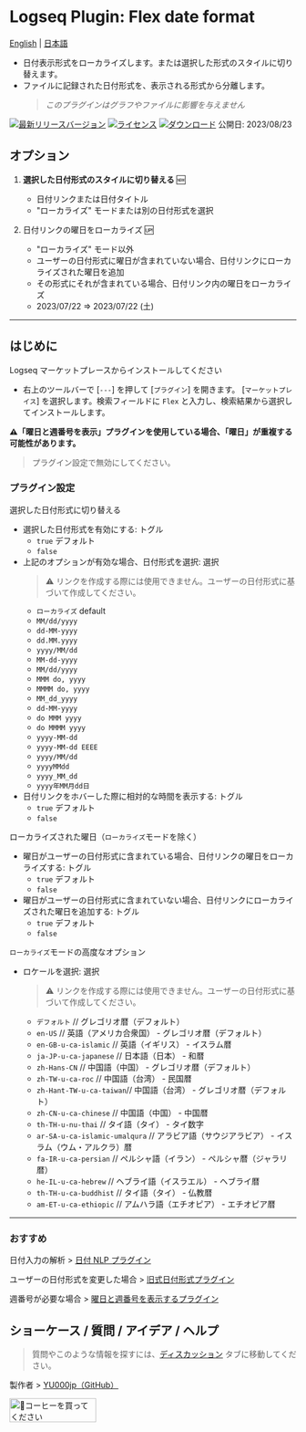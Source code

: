 # Logseq Plugin: Flex date format

[English](https://github.com/YU000jp/logseq-plugin-flex-date-format) | [日本語](https://github.com/YU000jp/logseq-plugin-flex-date-format/blob/main/readme.ja.md)

- 日付表示形式をローカライズします。または選択した形式のスタイルに切り替えます。
- ファイルに記録された日付形式を、表示される形式から分離します。
   > *このプラグインはグラフやファイルに影響を与えません*

[![最新リリースバージョン](https://img.shields.io/github/v/release/YU000jp/logseq-plugin-flex-date-format)](https://github.com/YU000jp/logseq-plugin-flex-date-format/releases)
[![ライセンス](https://img.shields.io/github/license/YU000jp/logseq-plugin-flex-date-format?color=blue)](https://github.com/YU000jp/logseq-plugin-flex-date-format/LICENSE)
[![ダウンロード](https://img.shields.io/github/downloads/YU000jp/logseq-plugin-flex-date-format/total.svg)](https://github.com/YU000jp/logseq-plugin-flex-date-format/releases)
 公開日: 2023/08/23

## オプション

1. **選択した日付形式のスタイルに切り替える** 🆕
   - 日付リンクまたは日付タイトル
   - "ローカライズ" モードまたは別の日付形式を選択

1. 日付リンクの曜日をローカライズ 🆙
   - "ローカライズ" モード以外
   - ユーザーの日付形式に曜日が含まれていない場合、日付リンクにローカライズされた曜日を追加
   - その形式にそれが含まれている場合、日付リンク内の曜日をローカライズ
   - 2023/07/22 => 2023/07/22 (土)

---

## はじめに

Logseq マーケットプレースからインストールしてください

  - 右上のツールバーで [`---`] を押して [`プラグイン`] を開きます。 [`マーケットプレイス`] を選択します。検索フィールドに `Flex` と入力し、検索結果から選択してインストールします。

**⚠️「曜日と週番号を表示」プラグインを使用している場合、「曜日」が重複する可能性があります。**

  > プラグイン設定で無効にしてください。

### プラグイン設定

選択した日付形式に切り替える
  - 選択した日付形式を有効にする: トグル
    - `true` デフォルト
    - `false`
  - 上記のオプションが有効な場合、日付形式を選択: 選択
    > ⚠️ リンクを作成する際には使用できません。ユーザーの日付形式に基づいて作成してください。
    - `ローカライズ` default
    - `MM/dd/yyyy`
    - `dd-MM-yyyy`
    - `dd.MM.yyyy`
    - `yyyy/MM/dd`
    - `MM-dd-yyyy`
    - `MM/dd/yyyy`
    - `MMM do, yyyy`
    - `MMMM do, yyyy`
    - `MM_dd_yyyy`
    - `dd-MM-yyyy`
    - `do MMM yyyy`
    - `do MMMM yyyy`
    - `yyyy-MM-dd`
    - `yyyy-MM-dd EEEE`
    - `yyyy/MM/dd`
    - `yyyyMMdd`
    - `yyyy_MM_dd`
    - `yyyy年MM月dd日`
  - 日付リンクをホバーした際に相対的な時間を表示する: トグル
    - `true` デフォルト
    - `false`

ローカライズされた曜日（`ローカライズ`モードを除く）
  - 曜日がユーザーの日付形式に含まれている場合、日付リンクの曜日をローカライズする: トグル
    - `true` デフォルト
    - `false`
  - 曜日がユーザーの日付形式に含まれていない場合、日付リンクにローカライズされた曜日を追加する: トグル
    - `true` デフォルト
    - `false`

`ローカライズ`モードの高度なオプション
  - ロケールを選択: 選択
    > ⚠️ リンクを作成する際には使用できません。ユーザーの日付形式に基づいて作成してください。
    - `デフォルト`              // グレゴリオ暦（デフォルト）
    - `en-US`                // 英語（アメリカ合衆国） - グレゴリオ暦（デフォルト）
    - `en-GB-u-ca-islamic`   // 英語（イギリス） - イスラム暦
    - `ja-JP-u-ca-japanese`   // 日本語（日本） - 和暦
    - `zh-Hans-CN`            // 中国語（中国） - グレゴリオ暦（デフォルト）
    - `zh-TW-u-ca-roc`        // 中国語（台湾） - 民国暦
    - `zh-Hant-TW-u-ca-taiwan`// 中国語（台湾） - グレゴリオ暦（デフォルト）
    - `zh-CN-u-ca-chinese`    // 中国語（中国） - 中国暦
    - `th-TH-u-nu-thai`       // タイ語（タイ） - タイ数字
    - `ar-SA-u-ca-islamic-umalqura`   // アラビア語（サウジアラビア） - イスラム（ウム・アルクラ）暦
    - `fa-IR-u-ca-persian`    // ペルシャ語（イラン） - ペルシャ暦（ジャラリ暦）
    - `he-IL-u-ca-hebrew`     // ヘブライ語（イスラエル） - ヘブライ暦
    - `th-TH-u-ca-buddhist`   // タイ語（タイ） - 仏教暦
    - `am-ET-u-ca-ethiopic`   // アムハラ語（エチオピア） - エチオピア暦

---

### おすすめ

日付入力の解析 > [日付 NLP プラグイン](https://github.com/hkgnp/logseq-datenlp-plugin)

ユーザーの日付形式を変更した場合 > [旧式日付形式プラグイン](https://github.com/YU000jp/logseq-plugin-legacy-date-format)

週番号が必要な場合 > [曜日と週番号を表示するプラグイン](https://github.com/YU000jp/logseq-plugin-show-weekday-and-week-number/)

## ショーケース / 質問 / アイデア / ヘルプ

> 質問やこのような情報を探すには、[ディスカッション](https://github.com/YU000jp/logseq-plugin-flex-date-format/discussions) タブに移動してください。

製作者 > [YU000jp（GitHub）](https://github.com/YU000jp)

<a href="https://www.buymeacoffee.com/yu000japan" target="_blank"><img src="https://cdn.buymeacoffee.com/buttons/v2/default-violet.png" alt="🍌コーヒーを買ってください" style="height: 42px;width: 152px" ></a>
